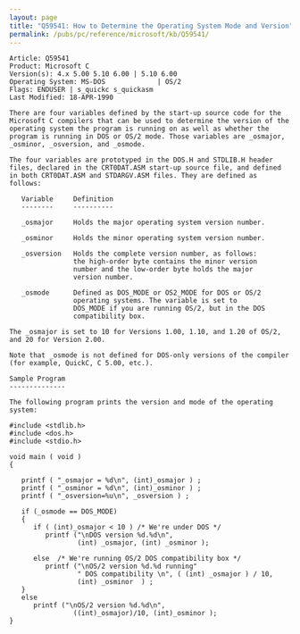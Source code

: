 ```yaml
---
layout: page
title: "Q59541: How to Determine the Operating System Mode and Version"
permalink: /pubs/pc/reference/microsoft/kb/Q59541/
---
```


	Article: Q59541
	Product: Microsoft C
	Version(s): 4.x 5.00 5.10 6.00 | 5.10 6.00
	Operating System: MS-DOS             | OS/2
	Flags: ENDUSER | s_quickc s_quickasm
	Last Modified: 18-APR-1990
	
	There are four variables defined by the start-up source code for the
	Microsoft C compilers that can be used to determine the version of the
	operating system the program is running on as well as whether the
	program is running in DOS or OS/2 mode. Those variables are _osmajor,
	_osminor, _osversion, and _osmode.
	
	The four variables are prototyped in the DOS.H and STDLIB.H header
	files, declared in the CRT0DAT.ASM start-up source file, and defined
	in both CRT0DAT.ASM and STDARGV.ASM files. They are defined as
	follows:
	
	   Variable     Definition
	   --------     ----------
	
	   _osmajor     Holds the major operating system version number.
	
	   _osminor     Holds the minor operating system version number.
	
	   _osversion   Holds the complete version number, as follows:
	                the high-order byte contains the minor version
	                number and the low-order byte holds the major
	                version number.
	
	   _osmode      Defined as DOS_MODE or OS2_MODE for DOS or OS/2
	                operating systems. The variable is set to
	                DOS_MODE if you are running OS/2, but in the DOS
	                compatibility box.
	
	The _osmajor is set to 10 for Versions 1.00, 1.10, and 1.20 of OS/2,
	and 20 for Version 2.00.
	
	Note that _osmode is not defined for DOS-only versions of the compiler
	(for example, QuickC, C 5.00, etc.).
	
	Sample Program
	--------------
	
	The following program prints the version and mode of the operating
	system:
	
	#include <stdlib.h>
	#include <dos.h>
	#include <stdio.h>
	
	void main ( void )
	{
	
	   printf ( "_osmajor = %d\n", (int)_osmajor ) ;
	   printf ( "_osminor = %d\n", (int)_osminor ) ;
	   printf ( "_osversion=%u\n", _osversion ) ;
	
	   if (_osmode == DOS_MODE)
	   {
	      if ( (int)_osmajor < 10 ) /* We're under DOS */
	         printf ("\nDOS version %d.%d\n",
	                 (int) _osmajor, (int) _osminor );
	
	      else  /* We're running OS/2 DOS compatibility box */
	         printf ("\nOS/2 version %d.%d running"
	                 " DOS compatibility \n", ( (int) _osmajor ) / 10,
	                 (int) _osminor  ) ;
	   }
	   else
	      printf ("\nOS/2 version %d.%d\n",
	                ((int)_osmajor)/10, (int)_osminor );
	}
